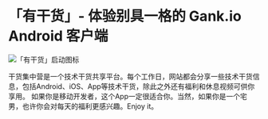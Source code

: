 # 「有干货」- 体验别具一格的 Gank.io Android 客户端

![「有干货」启动图标](https://github.com/Bakumon/UGank/raw/master/art/ic_launcher.png)

干货集中营是一个技术干货共享平台。每个工作日，网站都会分享一些技术干货信息，包括Android、iOS、App等技术干货，除此之外还有福利和休息视频可供你享用。 如果你是移动开发者，这个App一定很适合你。当然，如果你是一个宅男，也许你会对每天的福利更感兴趣。Enjoy it。